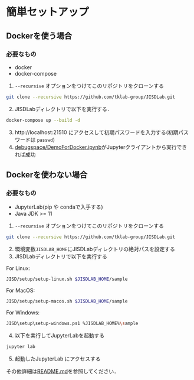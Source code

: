 # 簡単セットアップ
## Dockerを使う場合
### 必要なもの
- docker
- docker-compose

1. `--recursive` オプションをつけてこのリポジトリをクローンする
```sh
git clone --recursive https://github.com/tklab-group/JISDLab.git
```
2. JISDLabディレクトリで以下を実行する．
```sh
docker-compose up --build -d
```
3. http://localhost:21510 にアクセスして初期パスワードを入力する(初期パスワードは `passwd`)
4. [debugspace/DemoForDocker.ipynb](debugspace/DemoForDocker.ipynb)がJupyterクライアントから実行できれば成功

## Dockerを使わない場合
### 必要なもの
- JupyterLab(pip や condaで入手する)
- Java JDK >= 11


1. `--recursive` オプションをつけてこのリポジトリをクローンする
```sh
git clone --recursive https://github.com/tklab-group/JISDLab.git
```
2. 環境変数`JISDLAB_HOME`にJISDLabディレクトリの絶対パスを設定する
3. JISDLabディレクトリで以下を実行する

For Linux:

```bash
JISD/setup/setup-linux.sh $JISDLAB_HOME/sample
```

For MacOS:

```bash
JISD/setup/setup-macos.sh $JISDLAB_HOME/sample
```

For Windows:

```bash
JISD\setup\setup-windows.ps1 %JISDLAB_HOME%\sample
```

4. 以下を実行してJupyterLabを起動する
```sh
jupyter lab
```

5. 起動したJupyterLab にアクセスする

その他詳細は[README.md](README.md)を参照してください．
